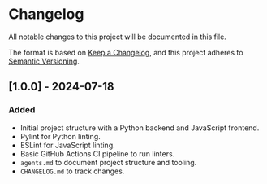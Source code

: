 # Changelog

All notable changes to this project will be documented in this file.

The format is based on [Keep a Changelog](https://keepachangelog.com/en/1.0.0/),
and this project adheres to [Semantic Versioning](https://semver.org/spec/v2.0.0.html).

## [1.0.0] - 2024-07-18

### Added

- Initial project structure with a Python backend and JavaScript frontend.
- Pylint for Python linting.
- ESLint for JavaScript linting.
- Basic GitHub Actions CI pipeline to run linters.
- `agents.md` to document project structure and tooling.
- `CHANGELOG.md` to track changes.
